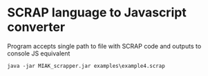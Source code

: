 # SCRAP language to Javascript converter
Program accepts single path to file with SCRAP code and outputs to console JS equivalent
```
java -jar MIAK_scrapper.jar examples\example4.scrap
```

